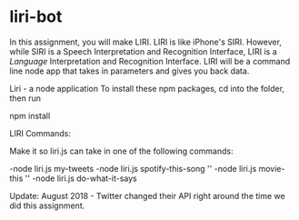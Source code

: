 # liri-bot

In this assignment, you will make LIRI. LIRI is like iPhone's SIRI. However, while SIRI is a Speech Interpretation and Recognition Interface, LIRI is a _Language_ Interpretation and Recognition Interface. LIRI will be a command line node app that takes in parameters and gives you back data.

Liri - a node application
To install these npm packages, cd into the folder, then run

npm install 

LIRI Commands:

Make it so liri.js can take in one of the following commands:

-node liri.js my-tweets
-node liri.js spotify-this-song '<song name here>'
-node liri.js movie-this '<movie name here>'
-node liri.js do-what-it-says 

Update: August 2018 - Twitter changed their API right around the time we did this assignment.